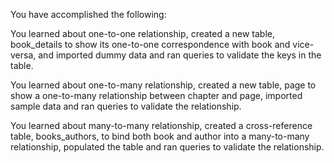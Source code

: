 You have accomplished the following:

You learned about one-to-one relationship, created a new table, book_details to show its one-to-one correspondence with book and vice-versa, and imported dummy data and ran queries to validate the keys in the table.

You learned about one-to-many relationship, created a new table, page to show a one-to-many relationship between chapter and page, imported sample data and ran queries to validate the relationship.

You learned about many-to-many relationship, created a cross-reference table, books_authors, to bind both book and author into a many-to-many relationship, populated the table and ran queries to validate the relationship.
